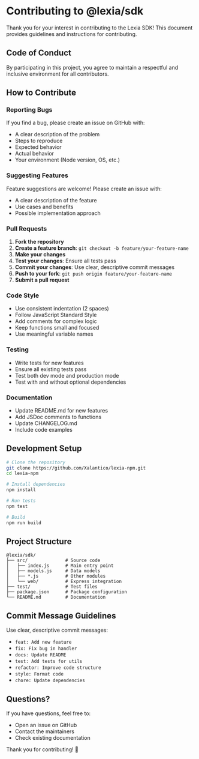 # Contributing to @lexia/sdk

Thank you for your interest in contributing to the Lexia SDK! This document provides guidelines and instructions for contributing.

## Code of Conduct

By participating in this project, you agree to maintain a respectful and inclusive environment for all contributors.

## How to Contribute

### Reporting Bugs

If you find a bug, please create an issue on GitHub with:
- A clear description of the problem
- Steps to reproduce
- Expected behavior
- Actual behavior
- Your environment (Node version, OS, etc.)

### Suggesting Features

Feature suggestions are welcome! Please create an issue with:
- A clear description of the feature
- Use cases and benefits
- Possible implementation approach

### Pull Requests

1. **Fork the repository**
2. **Create a feature branch**: `git checkout -b feature/your-feature-name`
3. **Make your changes**
4. **Test your changes**: Ensure all tests pass
5. **Commit your changes**: Use clear, descriptive commit messages
6. **Push to your fork**: `git push origin feature/your-feature-name`
7. **Submit a pull request**

### Code Style

- Use consistent indentation (2 spaces)
- Follow JavaScript Standard Style
- Add comments for complex logic
- Keep functions small and focused
- Use meaningful variable names

### Testing

- Write tests for new features
- Ensure all existing tests pass
- Test both dev mode and production mode
- Test with and without optional dependencies

### Documentation

- Update README.md for new features
- Add JSDoc comments to functions
- Update CHANGELOG.md
- Include code examples

## Development Setup

```bash
# Clone the repository
git clone https://github.com/Xalantico/lexia-npm.git
cd lexia-npm

# Install dependencies
npm install

# Run tests
npm test

# Build
npm run build
```

## Project Structure

```
@lexia/sdk/
├── src/              # Source code
│   ├── index.js      # Main entry point
│   ├── models.js     # Data models
│   ├── *.js          # Other modules
│   └── web/          # Express integration
├── test/             # Test files
├── package.json      # Package configuration
└── README.md         # Documentation
```

## Commit Message Guidelines

Use clear, descriptive commit messages:

- `feat: Add new feature`
- `fix: Fix bug in handler`
- `docs: Update README`
- `test: Add tests for utils`
- `refactor: Improve code structure`
- `style: Format code`
- `chore: Update dependencies`

## Questions?

If you have questions, feel free to:
- Open an issue on GitHub
- Contact the maintainers
- Check existing documentation

Thank you for contributing! 🎉




